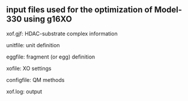 input files used for the optimization of Model-330 using g16XO
---
xof.gjf: HDAC-substrate complex information

unitfile: unit definition

eggfile: fragment (or egg) definition

xofile: XO settings

configfile: QM methods

xof.log: output


